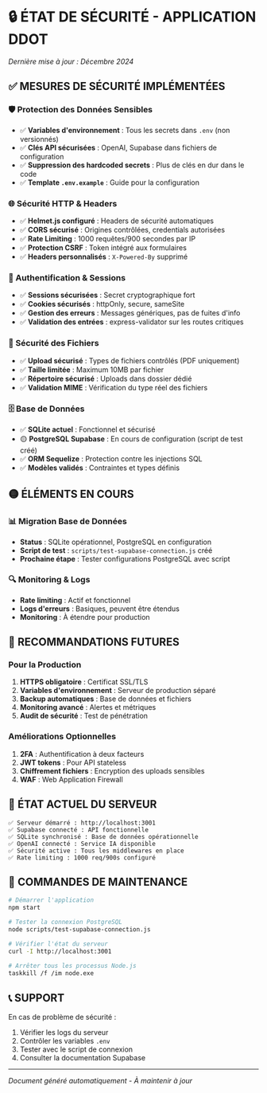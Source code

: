 # 🔒 ÉTAT DE SÉCURITÉ - APPLICATION DDOT

*Dernière mise à jour : Décembre 2024*

## ✅ MESURES DE SÉCURITÉ IMPLÉMENTÉES

### 🛡️ Protection des Données Sensibles
- ✅ **Variables d'environnement** : Tous les secrets dans `.env` (non versionnés)
- ✅ **Clés API sécurisées** : OpenAI, Supabase dans fichiers de configuration
- ✅ **Suppression des hardcoded secrets** : Plus de clés en dur dans le code
- ✅ **Template `.env.example`** : Guide pour la configuration

### 🌐 Sécurité HTTP & Headers
- ✅ **Helmet.js configuré** : Headers de sécurité automatiques
- ✅ **CORS sécurisé** : Origines contrôlées, credentials autorisées
- ✅ **Rate Limiting** : 1000 requêtes/900 secondes par IP
- ✅ **Protection CSRF** : Token intégré aux formulaires
- ✅ **Headers personnalisés** : `X-Powered-By` supprimé

### 🔐 Authentification & Sessions
- ✅ **Sessions sécurisées** : Secret cryptographique fort
- ✅ **Cookies sécurisés** : httpOnly, secure, sameSite
- ✅ **Gestion des erreurs** : Messages génériques, pas de fuites d'info
- ✅ **Validation des entrées** : express-validator sur les routes critiques

### 📂 Sécurité des Fichiers
- ✅ **Upload sécurisé** : Types de fichiers contrôlés (PDF uniquement)
- ✅ **Taille limitée** : Maximum 10MB par fichier
- ✅ **Répertoire sécurisé** : Uploads dans dossier dédié
- ✅ **Validation MIME** : Vérification du type réel des fichiers

### 🗄️ Base de Données
- ✅ **SQLite actuel** : Fonctionnel et sécurisé
- 🟡 **PostgreSQL Supabase** : En cours de configuration (script de test créé)
- ✅ **ORM Sequelize** : Protection contre les injections SQL
- ✅ **Modèles validés** : Contraintes et types définis

## 🟡 ÉLÉMENTS EN COURS

### 📊 Migration Base de Données
- **Status** : SQLite opérationnel, PostgreSQL en configuration
- **Script de test** : `scripts/test-supabase-connection.js` créé
- **Prochaine étape** : Tester configurations PostgreSQL avec script

### 🔍 Monitoring & Logs
- **Rate limiting** : Actif et fonctionnel
- **Logs d'erreurs** : Basiques, peuvent être étendus
- **Monitoring** : À étendre pour production

## 🎯 RECOMMANDATIONS FUTURES

### Pour la Production
1. **HTTPS obligatoire** : Certificat SSL/TLS
2. **Variables d'environnement** : Serveur de production séparé
3. **Backup automatiques** : Base de données et fichiers
4. **Monitoring avancé** : Alertes et métriques
5. **Audit de sécurité** : Test de pénétration

### Améliorations Optionnelles
1. **2FA** : Authentification à deux facteurs
2. **JWT tokens** : Pour API stateless
3. **Chiffrement fichiers** : Encryption des uploads sensibles
4. **WAF** : Web Application Firewall

## 🚀 ÉTAT ACTUEL DU SERVEUR

```
✅ Serveur démarré : http://localhost:3001
✅ Supabase connecté : API fonctionnelle
✅ SQLite synchronisé : Base de données opérationnelle
✅ OpenAI connecté : Service IA disponible
✅ Sécurité active : Tous les middlewares en place
✅ Rate limiting : 1000 req/900s configuré
```

## 🔧 COMMANDES DE MAINTENANCE

```bash
# Démarrer l'application
npm start

# Tester la connexion PostgreSQL
node scripts/test-supabase-connection.js

# Vérifier l'état du serveur
curl -I http://localhost:3001

# Arrêter tous les processus Node.js
taskkill /f /im node.exe
```

## 📞 SUPPORT

En cas de problème de sécurité :
1. Vérifier les logs du serveur
2. Contrôler les variables `.env`
3. Tester avec le script de connexion
4. Consulter la documentation Supabase

---
*Document généré automatiquement - À maintenir à jour* 